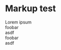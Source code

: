 # Markup test

<div class="alert alert-info" role="alert">
  <span class="glyphicon glyphicon-info-sign"></span>
  Lorem ipsum
</div>

<div class="alert alert-success" role="alert">foobar</div>
<div class="alert alert-info" role="alert">asdf</div>
<div class="alert alert-warning" role="alert">foobar</div>
<div class="alert alert-danger" role="alert">asdf</div>